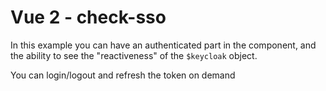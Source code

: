 # Vue 2 - check-sso

In this example you can have an authenticated part in the component, and the ability to
see the "reactiveness" of the `$keycloak` object.

You can login/logout and refresh the token on demand
